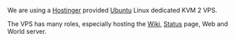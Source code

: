 We are using a [Hostinger](https://www.hostinger.com/) provided [Ubuntu](https://ubuntu.com/) Linux dedicated KVM 2 VPS.

The VPS has many roles, especially hosting the [Wiki](https://wiki.aliengarden.com/), [Status](https://status.aliengarden.com/) page, Web and World server.